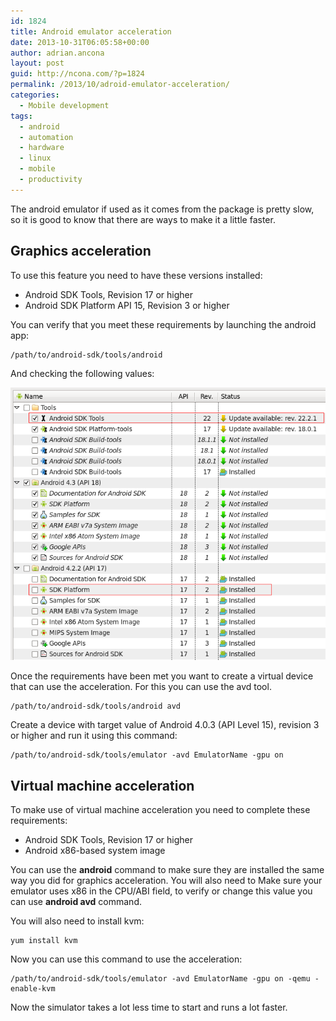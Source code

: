 ```yaml
---
id: 1824
title: Android emulator acceleration
date: 2013-10-31T06:05:58+00:00
author: adrian.ancona
layout: post
guid: http://ncona.com/?p=1824
permalink: /2013/10/adroid-emulator-acceleration/
categories:
  - Mobile development
tags:
  - android
  - automation
  - hardware
  - linux
  - mobile
  - productivity
---
```

The android emulator if used as it comes from the package is pretty slow, so it is good to know that there are ways to make it a little faster.

## Graphics acceleration

To use this feature you need to have these versions installed:

  * Android SDK Tools, Revision 17 or higher
  * Android SDK Platform API 15, Revision 3 or higher

You can verify that you meet these requirements by launching the android app:

```
/path/to/android-sdk/tools/android
```

<!--more-->

And checking the following values:

[<img src="/images/posts/emulator-acceleration.png" alt="android versions" />](/images/posts/emulator-acceleration.png)

Once the requirements have been met you want to create a virtual device that can use the acceleration. For this you can use the avd tool.

```
/path/to/android-sdk/tools/android avd
```

Create a device with target value of Android 4.0.3 (API Level 15), revision 3 or higher and run it using this command:

```
/path/to/android-sdk/tools/emulator -avd EmulatorName -gpu on
```

## Virtual machine acceleration

To make use of virtual machine acceleration you need to complete these requirements:

  * Android SDK Tools, Revision 17 or higher
  * Android x86-based system image

You can use the **android** command to make sure they are installed the same way you did for graphics acceleration. You will also need to Make sure your emulator uses x86 in the CPU/ABI field, to verify or change this value you can use **android avd** command.

You will also need to install kvm:

```
yum install kvm
```

Now you can use this command to use the acceleration:

```
/path/to/android-sdk/tools/emulator -avd EmulatorName -gpu on -qemu -enable-kvm
```

Now the simulator takes a lot less time to start and runs a lot faster.
